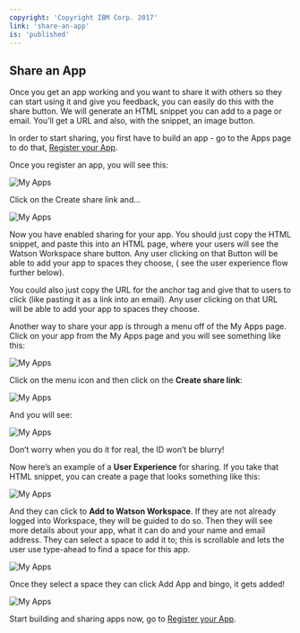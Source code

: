 ```yaml
---
copyright: 'Copyright IBM Corp. 2017'
link: 'share-an-app'
is: 'published'
---
```

## Share an App

Once you get an app working and you want to share it with others so they can start using it and give you feedback, you can easily do this with the share button. We will generate an HTML snippet you can add to a page or email. You’ll get a URL and also, with the snippet, an image button.

In order to start sharing, you first have to build an app - go to the Apps page to do that, [Register your App](https://developer.watsonwork.ibm.com/apps).

Once you register an app, you will see this:

![My Apps](../images/AppsPage4_ShareFlow.png)

Click on the Create share link and...

![My Apps](../images/AppsPage5_ShareFlow.png)

Now you have enabled sharing for your app. You should just copy the HTML snippet, and paste this into an HTML page, where your users will see the Watson Workspace share button. Any user clicking on that Button will be able to add your app to spaces they choose, ( see the user experience flow further below).

You could also just copy the URL for the anchor tag and give that to users to click (like pasting it as a link into an email). Any user clicking on that URL will be able to add your app to spaces they choose.

Another way to share your app is through a menu off of the My Apps page. Click on your app from the My Apps page and you will see something like this:

![My Apps](../images/AppsPage1_ShareFlow.png)

Click on the menu icon and then click on the **Create share link**:

![My Apps](../images/AppsPage2_ShareFlow.png)

And you will see:

![My Apps](../images/AppsPage3_ShareFlow.png)

Don’t worry when you do it for real, the ID won’t be blurry!

Now here’s an example of a **User Experience** for sharing. If you take that HTML snippet, you can create a page that looks something like this:

![My Apps](../images/AppsPage6_ShareFlow.png)

And they can click to **Add to Watson Workspace**. If they are not already logged into Workspace, they will be guided to do so.
Then they will see more details about your app, what it can do and your name and email address. They can
select a space to add it to; this is scrollable and lets the user use type-ahead to find a space for this app.

![My Apps](../images/AppsPage7_ShareFlow.png)


Once they select a space they can click Add App and bingo, it gets added!

![My Apps](../images/AppsPage8_ShareFlow.png)

Start building and sharing apps now, go to [Register your App](https://developer.watsonwork.ibm.com/apps).

